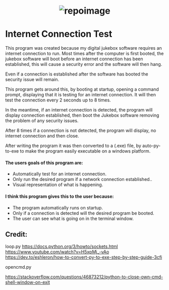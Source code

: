 <h1 align="center">
   <img src="" alt="repoimage"/>
 </h1>
 

# Internet Connection Test
This program was created because my digital jukebox software requires an internet connection to run.
Most times after the computer is first booted, the jukebox software will boot before an internet connection has been established, this will cause a security error and the software will then hang.

Even if a connection is established after the software has booted the security issue will remain.

This program gets around this, by booting at startup, opening a command prompt, displaying that it is testing for an internet connection. It will then test the connection 
every 2 seconds up to 8 times.

In the meantime, if an internet connection is detected, the program will display connection established, then boot the Jukebox software removing the problem of any security issues.

After 8 times if a connection is not detected, the program will display, no internet connection and then close.

After writing the program it was then converted to a (.exe) file, by auto-py-to-exe to make the program easily executable on a windows platform.


#### The users goals of this program are:
* Automatically test for an internet connection.
* Only run the desired program if a network connection established..
* Visual representation of what is happening.



#### I think this program gives this to the user because:
* The program automatically runs on startup.
* Only if a connection is detected will the desired program be booted.
* The user can see what is going on in the terminal window.


## Credit:

loop.py
https://docs.python.org/3/howto/sockets.html
https://www.youtube.com/watch?v=H5xpMj_-vAo
https://dev.to/eshleron/how-to-convert-py-to-exe-step-by-step-guide-3cfi

opencmd.py

https://stackoverflow.com/questions/46873212/python-to-close-own-cmd-shell-window-on-exit
